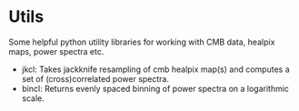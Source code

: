 # Utils
Some helpful python utility libraries for working with CMB data, healpix maps, power spectra etc.

- jkcl: Takes jackknife resampling of cmb healpix map(s) and computes a set of (cross)correlated power spectra.
- bincl: Returns evenly spaced binning of power spectra on a logarithmic scale. 

